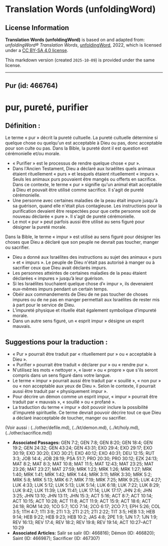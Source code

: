 # Translation Words (unfoldingWord)

## License Information

**Translation Words (unfoldingWord)** is based on and adapted from: _unfoldingWord® Translation Words_, [unfoldingWord](https://unfoldingword.org/utw), 2022, which is licensed under a [CC BY-SA 4.0 license](https://creativecommons.org/licenses/by-sa/4.0/legalcode.en).

This markdown version (created `2025-10-09`) is provided under the same license.



--------------------------------

## Pur (id: 466764)

pur, pureté, purifier
=====================

Définition :
------------

Le terme « pur » décrit la pureté cultuelle. La pureté cultuelle détermine si quelque chose ou quelqu'un est acceptable à Dieu ou pas, donc acceptable pour son culte ou pas. Dans la Bible, la pureté dont il est question est cérémonielle et/ou morale. 

* « Purifier » est le processus de rendre quelque chose « pur ».
* Dans l'Ancien Testament, Dieu a déclaré aux Israélites quels animaux étaient rituellement « purs » et lesquels étaient rituellement « impurs ». Seuls les animaux purs pouvaient être mangés ou offerts en sacrifice. Dans ce contexte, le terme « pur » signifie qu'un animal était acceptable à Dieu et pouvait être utilisé comme sacrifice. Il s'agit de pureté cérémonielle.
* Une personne avec certaines maladies de la peau était impure jusqu'à sa guérison, quand elle n'était plus contagieuse. Les instructions pour la purification devaient être respectées pour que cette personne soit de nouveau déclarée « pure ». Il s'agit de pureté cérémonielle.
* Le mot « pur » peut parfois aussi être utilisé au sens figuré pour désigner la pureté morale.

Dans la Bible, le terme « impur » est utilisé au sens figuré pour désigner les choses que Dieu a déclaré que son peuple ne devrait pas toucher, manger ou sacrifier.

* Dieu a donné aux Israélites des instructions au sujet des animaux « purs » et « impurs ». Le peuple de Dieu n'était pas autorisé à manger ou à sacrifier ceux que Dieu avait déclarés impurs.
* Les personnes atteintes de certaines maladies de la peau étaient déclarées « impures » jusqu’à leur guérison.
* Si les Israélites touchaient quelque chose d’« impur », ils devenaient eux\-mêmes impurs pendant un certain temps.
* Obéir aux commandements de Dieu de ne pas toucher de choses impures ou de ne pas en manger permettait aux Israélites de rester mis à part pour le service de Dieu.
* L’impureté physique et rituelle était également symbolique d’impureté morale.
* Dans un autre sens figuré, un « esprit impur » désigne un esprit mauvais.

Suggestions pour la traduction :
--------------------------------

* « Pur » pourrait être traduit par « rituellement pur » ou « acceptable à Dieu ».
* « Purifier » pourrait être traduit « déclarer pur » ou « rendre pur ».
* N'utilisez les mots « nettoyer », « laver » ou « propre » que s'ils seront compris dans un sens figuré dans votre langue.
* Le terme « impur » pourrait aussi être traduit par « souillé », « non pur » ou « non acceptable aux yeux de Dieu ». Selon le contexte, il pourrait aussi être traduit par « physiquement impur ».
* Pour décrire un démon comme un esprit impur, « impur » pourrait être traduit par « mauvais », « souillé » ou « profané ».
* La traduction du terme « impur » doit pouvoir inclure la possibilité d'impureté spirituelle. Ce terme devrait pouvoir décrire tout ce que Dieu a déclaré inacceptable de toucher, manger ou sacrifier.

(Voir aussi : (../other/defile.md), (../kt/demon.md), (../kt/holy.md), (../other/sacrifice.md))

* **Associated Passages:** GEN 7:2; GEN 7:8; GEN 8:20; GEN 18:4; GEN 19:2; GEN 24:32; GEN 43:24; GEN 43:31; EXO 29:4; EXO 29:17; EXO 30:19; EXO 30:20; EXO 30:21; EXO 40:12; EXO 40:31; DEU 12:15; RUT 3:3; JOB 14:4; JOB 28:19; PSA 51:7; PRO 20:30; PRO 30:12; EZK 24:13; MAT 8:2; MAT 8:3; MAT 10:8; MAT 11:5; MAT 12:43; MAT 23:25; MAT 23:26; MAT 23:27; MAT 27:59; MRK 1:23; MRK 1:26; MRK 1:27; MRK 1:40; MRK 1:41; MRK 1:42; MRK 1:44; MRK 3:11; MRK 3:30; MRK 5:2; MRK 5:8; MRK 5:13; MRK 6:7; MRK 7:19; MRK 7:25; MRK 9:25; LUK 4:27; LUK 4:33; LUK 5:12; LUK 5:13; LUK 5:14; LUK 6:18; LUK 7:22; LUK 8:29; LUK 9:42; LUK 11:39; LUK 11:41; LUK 17:14; LUK 17:17; JHN 2:6; JHN 3:25; JHN 13:10; JHN 13:11; JHN 15:3; ACT 5:16; ACT 8:7; ACT 10:14; ACT 10:15; ACT 10:28; ACT 11:8; ACT 11:9; ACT 15:9; ACT 18:6; ACT 24:18; ROM 14:20; 1CO 5:7; 1CO 7:14; 2CO 6:17; 2CO 7:1; EPH 5:26; COL 3:5; 1TH 4:7; 1TI 3:9; 2TI 1:3; 2TI 2:21; 2TI 2:22; TIT 3:5; HEB 1:3; HEB 9:14; HEB 9:22; HEB 9:23; HEB 10:2; JAS 4:8; 2PE 1:9; 1JN 1:7; 1JN 1:9; REV 16:13; REV 17:4; REV 18:2; REV 19:8; REV 19:14; ACT 10:27–ACT 10:29
* **Associated Articles:** Salir se salir (ID: 466816); Démon (ID: 466820); Saint (ID: 466987); Sacrificer (ID: 467307)

